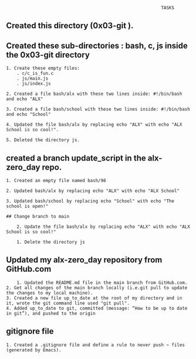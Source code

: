                                                                TASKS

## Created this directory (0x03-git ).

## Created these sub-directories : bash, c, js inside the 0x03-git directory
	
	1. Create these empty files:
		. c/c_is_fun.c
		. js/main.js
		. js/index.js

	2. Created a file bash/alx with these two lines inside: #!/bin/bash and echo "ALX"

	3. Created a file bash/school with these two lines inside: #!/bin/bash and echo "School"

	4. Updated the file bash/alx by replacing echo "ALX" with echo "ALX School is so cool!".
	
	5. Deleted the directory js.


## created a branch update_script in the alx-zero_day repo.

	
	1. Created an empty file named bash/98

	2. Updated bash/alx by replacing echo "ALX" with echo "ALX School"

	3. Updated bash/school by replacing echo "School" with echo "The school is open!"

	## Change branch to main

		2. Update the file bash/alx by replacing echo "ALX" with echo "ALX School is so cool!"

		1. Delete the directory js

## Updated my alx-zero_day repository from GitHub.com

        1. Updated the README.md file in the main branch from GitHub.com.
	2. Get all changes of the main branch locally (i.e.git pull to update the changes to my local machine). 
	3. Created a new file up_to_date at the root of my directory and in it, wrote the git command line used "git pull".
	4. Added up_to_date to git, committed (message: “How to be up to date in git”), and pushed to the origin

## gitignore file
	1. Created a .gitignore file and define a rule to never push ~ files (generated by Emacs). 
